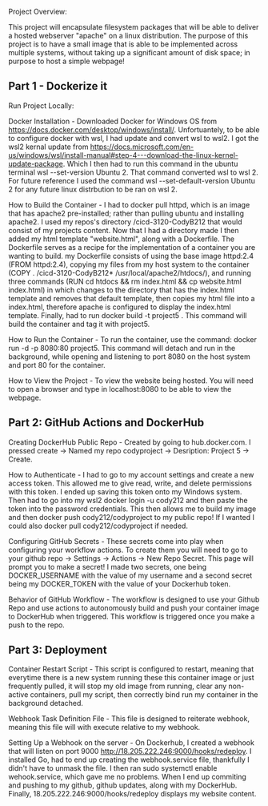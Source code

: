 Project Overview:

This project will encapsulate filesystem packages that will be able to deliver a hosted webserver "apache" on a linux
distribution. The purpose of this project is to have a small image that is able to be implemented across multiple systems, without taking
up a significant amount of disk space; in purpose to host a simple webpage!

Part 1 - Dockerize it
-------------------------------------------------------------------------------------------------------------------------------------------------------------------
Run Project Locally:

Docker Installation - Downloaded Docker for Windows OS from https://docs.docker.com/desktop/windows/install/. Unfortuantely, to be able to configure docker with wsl, I had update and convert wsl to wsl2. I got the wsl2 kernal update from https://docs.microsoft.com/en-us/windows/wsl/install-manual#step-4---download-the-linux-kernel-update-package. Which I then had to run this command in the ubuntu terminal wsl --set-version Ubuntu 2. That command converted wsl to wsl 2. For future reference I used the command
wsl --set-default-version Ubuntu 2 for any future linux distrbution to be ran on wsl 2.

How to Build the Container - I had to docker pull httpd, which is an image that has apache2 pre-installed; rather than pulling ubuntu and installing apache2. I used my  repos's directory /cicd-3120-CodyB212 that would consist of my projects content. Now that I had a directory made I then added my html template "website.html", along with a Dockerfile. The Dockerfile serves as a recipe for the implementation of a container you are wanting to build. my Dockerfile consists of using the base image httpd:2.4 (FROM httpd:2.4), copying my files from my host system to the container (COPY . /cicd-3120-CodyB212* /usr/local/apache2/htdocs/), and running three commands  (RUN cd htdocs && rm index.html && cp website.html index.html) in which changes to the directory that has the index.html template and removes that default template, then copies my html file into a index.html, therefore apache is configured to display the index.html template. Finally, had to run docker build -t project5 . This command will build the container and tag it with project5.

How to Run the Container - To run the container, use the command: docker run -d -p 8080:80 project5. This command will detach and run in the background, while opening and listening to port 8080 on the host system and port 80 for the container.

How to View the Project - To view the website being hosted. You will need to open a browser and type in localhost:8080 to be able to view the webpage.

Part 2: GitHub Actions and DockerHub
------------------------------------------------------------------------------------------------------------------------------------------------------------------
Creating DockerHub Public Repo - Created by going to hub.docker.com. I pressed create -> Named my repo codyproject -> Desription: Project 5 -> Create.

How to Authenticate - I had to go to my account settings and create a new access token. This allowed me to give read, write, and delete permissions with this token. I ended up saving this token onto my Windows system. Then had to go into my wsl2 docker login -u cody212 and then paste the token into the password credentials. This then allows me to build my image and then docker push cody212/codyproject to my public repo! If I wanted I could also docker pull cody212/codyproject if needed.

Configuring GitHub Secrets - These secrets come into play when configuring your workflow actions. To create them you will need to go to your github repo ->
Settings -> Actions -> New Repo Secret. This page will prompt you to make a secret! I made two secrets, one being DOCKER_USERNAME with the value of my username and a second secret being my DOCKER_TOKEN with the value of your Dockerhub token.

Behavior of GitHub Workflow - The workflow is designed to use your Github Repo and use actions to autonomously build and push your container image to DockerHub when triggered. This workflow is triggered once you make a push to the repo.

Part 3: Deployment
------------------------------------------------------------------------------------------------------------------------------------------------------------------
Container Restart Script - This script is configured to restart, meaning that everytime there is a new system running these this container image or just frequently pulled, it will stop my old image from running, clear any non-active containers, pull my script, then correctly bind run my container in the background detached.

Webhook Task Definition File - This file is designed to reiterate webhook, meaning this file will with execute relative to my webhook.

Setting Up a Webhook on the server - On Dockerhub, I created a webhook that will listen on port 9000 http://18.205.222.246:9000/hooks/redeploy. I installed Go, had to end up creating the webhook.service file, thankfully I didn't have to unmask the file. I then ran sudo systemctl enable wehook.service, which gave me no problems. When I end up commiting and pushing to my github, github updates, along with my DockerHub. Finally, 18.205.222.246:9000/hooks/redeploy displays my website content.
